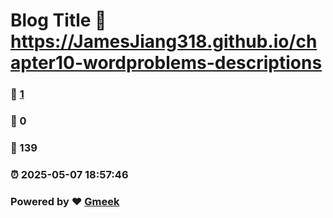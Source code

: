 # Blog Title :link: https://JamesJiang318.github.io/chapter10-wordproblems-descriptions 
### :page_facing_up: [1](https://JamesJiang318.github.io/chapter10-wordproblems-descriptions/tag.html) 
### :speech_balloon: 0 
### :hibiscus: 139 
### :alarm_clock: 2025-05-07 18:57:46 
### Powered by :heart: [Gmeek](https://github.com/Meekdai/Gmeek)
